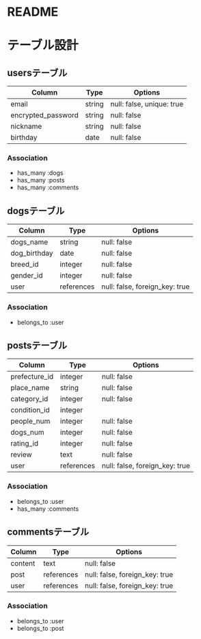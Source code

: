 # README

# テーブル設計

## usersテーブル

| Column             | Type   | Options                   |
| ------------------ | ------ | ------------------------- |
| email              | string | null: false, unique: true |
| encrypted_password | string | null: false               |
| nickname           | string | null: false               |
| birthday           | date   | null: false               |

### Association

- has_many :dogs
- has_many :posts
- has_many :comments

## dogsテーブル

| Column       | Type       | Options                        |
| ------------ | ---------- | ------------------------------ |
| dogs_name    | string     | null: false                    |
| dog_birthday | date       | null: false                    |
| breed_id     | integer    | null: false                    |
| gender_id    | integer    | null: false                    |
| user         | references | null: false, foreign_key: true |

### Association

- belongs_to :user

## postsテーブル

| Column        | Type       | Options                        |
| ------------- | ---------- | ------------------------------ |
| prefecture_id | integer    | null: false                    |
| place_name    | string     | null: false                    |
| category_id   | integer    | null: false                    |
| condition_id  | integer    |                                |
| people_num    | integer    | null: false                    |
| dogs_num      | integer    | null: false                    |
| rating_id     | integer    | null: false                    |
| review        | text       | null: false                    |
| user          | references | null: false, foreign_key: true |

### Association

- belongs_to :user
- has_many   :comments

## commentsテーブル

| Column    | Type       | Options                        |
| --------- | ---------- | ------------------------------ |
| content   | text       | null: false                    |
| post      | references | null: false, foreign_key: true |
| user      | references | null: false, foreign_key: true |

### Association

- belongs_to :user
- belongs_to :post